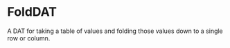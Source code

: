 # FoldDAT
 A DAT for taking a table of values and folding those values down to a single row or column.
